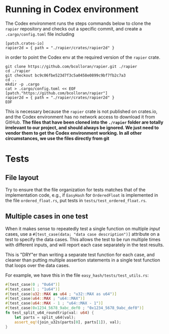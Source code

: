 # Running in Codex environment

The Codex environment runs the steps commands below to clone the `rapier` repository and checks out a specific commit, and create a `.cargo/config.toml` file including
```
[patch.crates-io]
rapier2d = { path = "./rapier/crates/rapier2d" }
```
in order to point the Codex env at the required version of the `rapier` crate.


```
git clone https://github.com/bcolloran/rapier.git ./rapier
cd ./rapier
git checkout bc9c06fbe523d7f3c5a0458e0899c9bf7fb2c7a3
cd ..
mkdir -p .cargo
cat > .cargo/config.toml << EOF
[patch."https://github.com/bcolloran/rapier"]
rapier2d = { path = "./rapier/crates/rapier2d" }
EOF
```

This is necessary because the `rapier` crate is not published on crates.io, and the Codex environment has no network access to download it from GitHub. **The files that have been cloned into the `./rapier` folder are totally irrelevant to our project, and should always be ignored. We just need to vendor them to get the Codex environment working. In all other circumstances, we use the files directly from git**


# Tests

## File layout
Try to ensure that the file organization for tests matches that of the implementation code, e.g., if `EasyHash` for `OrderedFloat` is implemented in the file `ordered_float.rs`, 
put tests in `tests/test_ordered_float.rs`.

## Multiple cases in one test
When it makes sense to repeatedly test a single function on multiple *input* cases, use a `#[test_case(data; "data case description")]` attribute on a test to specify the data cases. This allows the test to be run multiple times with different inputs, and will report each case separately in the test results.

This is "DRY"er than writing a separate test function for each case, and cleaner than putting multiple assertion statements in a single test function that loops over the data cases.

For example, we have this in the file `easy_hash/tests/test_utils.rs`:
```rust
#[test_case(0 ; "0u64")]
#[test_case(1 ; "1u64")]
#[test_case(u32::MAX as u64 ; "u32::MAX as u64")]
#[test_case(u64::MAX ; "u64::MAX")]
#[test_case(u64::MAX - 1 ; "u64::MAX - 1")]
#[test_case(0x1234_5678_9abc_def0 ; "0x1234_5678_9abc_def0")]
fn test_split_u64_roundtrip(val: u64) {
    let parts = split_u64(val);
    assert_eq!(join_u32s(parts[0], parts[1]), val);
}
```
